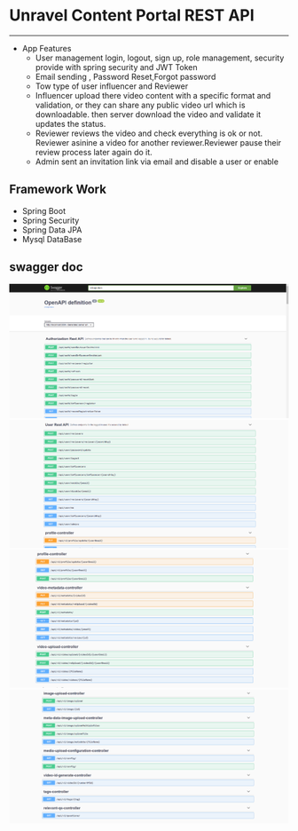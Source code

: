 # **Unravel Content Portal REST API**
-------------------------------
* App Features
  * User management login, logout, sign up, role management, security provide with spring security and JWT Token 
  * Email sending , Password Reset,Forgot password
  * Tow type of user influencer and Reviewer
  * Influencer upload there video content with a specific format and validation, or they can share any public video url which is downloadable. then server download the video and validate it updates the status.   
  * Reviewer reviews the video and check  everything is ok or not. Reviewer asinine a video for another reviewer.Reviewer pause their review process later again do it.  
  * Admin sent an invitation link via email and disable a user or enable 

 ## Framework Work
   * Spring Boot
   * Spring Security
   * Spring Data JPA
   * Mysql DataBase      
   
  swagger doc
  --
  ![](https://github.com/poran200/UnrevilApiv2/blob/master/image/Screenshot%20(360).png)  
  ![](https://github.com/poran200/UnrevilApiv2/blob/master/image/Screenshot%20(361).png)  
  ![](https://github.com/poran200/UnrevilApiv2/blob/master/image/Screenshot%20(362).png   )  
  ![](https://github.com/poran200/UnrevilApiv2/blob/master/image/Screenshot%20(363).png)  